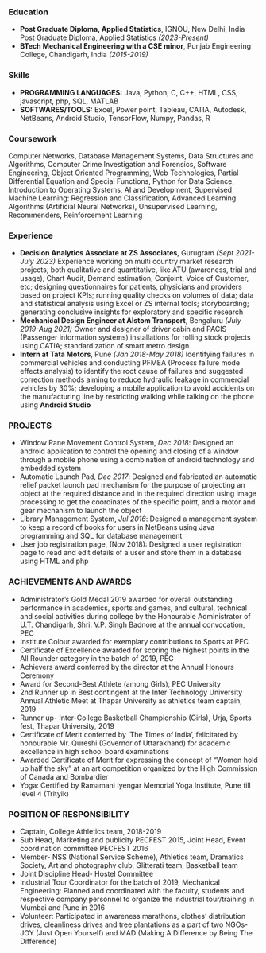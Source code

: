 ### Education
- **Post Graduate Diploma, Applied Statistics**, IGNOU, New Delhi, India	Post Graduate Diploma, Applied Statistics _(2023-Present)_
- **BTech Mechanical Engineering with a CSE minor**, Punjab Engineering College, Chandigarh, India _(2015-2019)_

### Skills
- **PROGRAMMING LANGUAGES:** Java, Python, C, C++, HTML, CSS, javascript, php, SQL, MATLAB
- **SOFTWARES/TOOLS:** Excel, Power point, Tableau, CATIA, Autodesk, NetBeans, Android Studio, TensorFlow, Numpy, Pandas, R

### Coursework
Computer Networks, Database Management Systems, Data Structures and Algorithms, Computer Crime Investigation and Forensics, Software Engineering, Object Oriented Programming, Web Technologies, Partial Differential Equation and Special Functions, Python for Data Science, Introduction to Operating Systems, AI and Development, Supervised Machine Learning: Regression and Classification, Advanced Learning Algorithms (Artificial Neural Networks), Unsupervised Learning, Recommenders, Reinforcement Learning  

### Experience
- **Decision Analytics Associate at ZS Associates**, Gurugram _(Sept 2021-July 2023)_
Experience working on multi country market research projects, both qualitative and quantitative, like ATU (awareness, trial and usage), Chart Audit, Demand estimation, Conjoint, Voice of Customer, etc; designing questionnaires for patients, physicians and providers based on project KPIs; running quality checks on volumes of data; data and statistical analysis using Excel or ZS internal tools; storyboarding; generating conclusive insights for exploratory and specific research
- **Mechanical Design Engineer at Alstom Transport**, Bengaluru _(July 2019-Aug 2021)_
Owner and designer of driver cabin and PACIS (Passenger information systems) installations for rolling stock projects using CATIA; standardization of smart metro design
- **Intern at Tata Motors**, Pune _(Jan 2018-May 2018)_
Identifying failures in commercial vehicles and conducting PFMEA (Process failure mode effects analysis) to identify the root cause of failures and suggested correction methods aiming to reduce hydraulic leakage in commercial vehicles by 30%; developing a mobile application to avoid accidents on the manufacturing line by restricting walking while talking on the phone using **Android Studio**

### PROJECTS
- Window Pane Movement Control System, _Dec 2018_: Designed an android application to control the opening and closing of a window through a mobile phone using a combination of android technology and embedded system
- Automatic Launch Pad, _Dec 2017_: Designed and fabricated an automatic relief packet launch pad mechanism for the purpose of projecting an object at the required distance and in the required direction using image processing to get the coordinates of the specific point, and a motor and gear mechanism to launch the object
- Library Management System, _Jul 2016_: Designed a management system to keep a record of books for users in NetBeans using Java programming and SQL for database management
- User job registration page, (Nov 2018): Designed a user registration page to read and edit details of a user and store them in a database using HTML and php

### ACHIEVEMENTS AND AWARDS

- Administrator’s Gold Medal 2019 awarded for overall outstanding performance in academics, sports and games, and cultural, technical and social activities during college by the Honourable Administrator of U.T. Chandigarh, Shri. V.P. Singh Badnore at the annual convocation, PEC
- Institute Colour awarded for exemplary contributions to Sports at PEC
- Certificate of Excellence awarded for scoring the highest points in the All Rounder category in the batch of 2019, PEC
- Achievers award conferred by the director at the Annual Honours Ceremony
- Award for Second-Best Athlete (among Girls), PEC University
- 2nd Runner up in Best contingent at the Inter Technology University Annual Athletic Meet at Thapar University as athletics team captain, 2019
- Runner up- Inter-College Basketball Championship (Girls), Urja, Sports fest, Thapar University, 2019
- Certificate of Merit conferred by ‘The Times of India’, felicitated by honourable Mr. Qureshi (Governor of Uttarakhand) for academic excellence in high school board examinations
- Awarded Certificate of Merit for expressing the concept of “Women hold up half the sky” at an art competition organized by the High Commission of Canada and Bombardier
- Yoga: Certified by Ramamani Iyengar Memorial Yoga Institute, Pune till level 4 (Trityik)

### POSITION OF RESPONSIBILITY

- Captain, College Athletics team, 2018-2019
- Sub Head, Marketing and publicity PECFEST 2015, Joint Head, Event coordination committee PECFEST 2016
- Member- NSS (National Service Scheme), Athletics team, Dramatics Society, Art and photography club, Glitterati team, Basketball team
- Joint Discipline Head- Hostel Committee
- Industrial Tour Coordinator for the batch of 2019, Mechanical Engineering: Planned and coordinated with the faculty, students and respective company personnel to organize the industrial tour/training in Mumbai and Pune in 2016
- Volunteer: Participated in awareness marathons, clothes’ distribution drives, cleanliness drives and tree plantations as a part of two NGOs- JOY (Just Open Yourself) and MAD (Making A Difference by Being The Difference)
